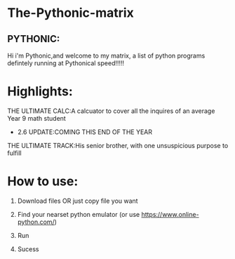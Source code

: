 # The-Pythonic-matrix
## PYTHONIC:

Hi i'm Pythonic,and welcome to my matrix, a list of python programs defintely running at Pythonical speed!!!!!
# Highlights:
THE ULTIMATE CALC:A calcuator to cover all the inquires of an average Year 9 math student
- 2.6 UPDATE:COMING THIS END OF THE YEAR

THE ULTIMATE TRACK:His senior brother, with one unsuspicious purpose to fulfill


# How to use:
1. Download files OR just copy file you want

2. Find your nearset python emulator (or use https://www.online-python.com/)

3. Run

4. Sucess
